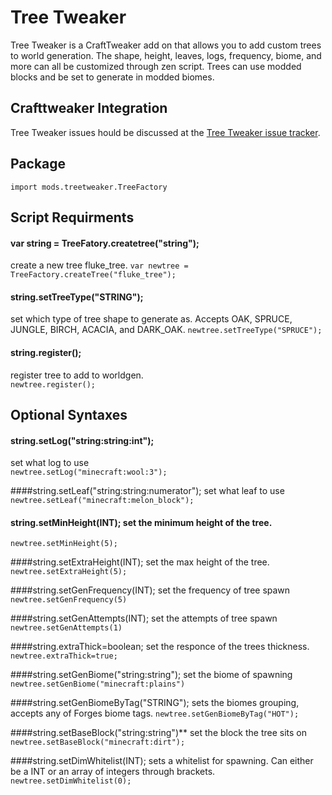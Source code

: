 # Tree Tweaker

Tree Tweaker is a CraftTweaker add on that allows you to add custom trees to world generation. The shape, height, leaves, logs, frequency, biome, and more can all be customized through zen script. Trees can use modded blocks and be set to generate in modded biomes. 

## Crafttweaker Integration

Tree Tweaker issues hould be discussed at the [Tree Tweaker issue tracker](https://github.com/superfluke/treetweaker/issues).

## Package
`import mods.treetweaker.TreeFactory`

## Script Requirments
#### var **string = TreeFatory.createtree("string");** 
create a new tree fluke_tree.
`var newtree = TreeFactory.createTree("fluke_tree"); `

#### string.setTreeType("STRING");
set which type of tree shape to generate as. Accepts OAK, SPRUCE, JUNGLE, BIRCH, ACACIA, and DARK_OAK.
`newtree.setTreeType("SPRUCE");`

#### string.register(); 
register tree to add to worldgen.  
`newtree.register();`

## Optional Syntaxes

#### string.setLog("string:string:int");
set what log to use  
`newtree.setLog("minecraft:wool:3");`

####string.setLeaf("string:string:numerator");
set what leaf to use  
`newtree.setLeaf("minecraft:melon_block");`

#### string.setMinHeight(INT); set the minimum height of the tree.
`newtree.setMinHeight(5);`

####string.setExtraHeight(INT);
set the max height of the tree.  
`newtree.setExtraHeight(5);`

####string.setGenFrequency(INT); 
set the frequency of tree spawn  
`newtree.setGenFrequency(5)`

####string.setGenAttempts(INT); 
set the attempts of tree spawn  
`newtree.setGenAttempts(1)`

####string.extraThick=boolean;
set the responce of the trees thickness.  
`newtree.extraThick=true;`

####string.setGenBiome("string:string"); 
set the biome of spawning    
`newtree.setGenBiome("minecraft:plains")`

####string.setGenBiomeByTag("STRING");
sets the biomes grouping, accepts any of Forges biome tags.
`newtree.setGenBiomeByTag("HOT");`

####string.setBaseBlock("string:string")** 
set the block the tree sits on  
`newtree.setBaseBlock("minecraft:dirt");`

####string.setDimWhitelist(INT); 
sets a whitelist for spawning. Can either be a INT or an array of integers through brackets.  
`newtree.setDimWhitelist(0);`
